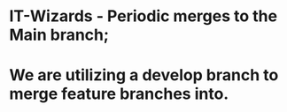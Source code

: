 # IT-Wizards - Periodic merges to the Main branch; 
# We are utilizing a develop branch to merge feature branches into.